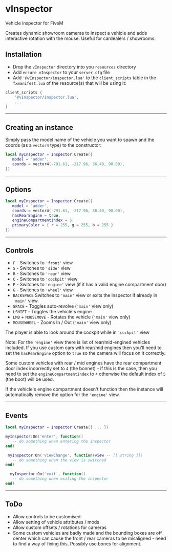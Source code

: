 # vInspector
 Vehicle inspector for FiveM

 Creates dynamic showroom cameras to inspect a vehicle and adds interactive rotation with the mouse. Useful for cardealers / showrooms.
 
 ## Installation
* Drop the `vInspector` directory into you `resources` directory
* Add `ensure vInspector` to your `server.cfg` file
* Add `'@vInspector/inspector.lua'` to the `client_scripts` table in the `fxmanifest.lua` of the resource(s) that will be using it:

```lua
client_scripts {
    '@vInspector/inspector.lua',
    ...
}
```

---

 ## Creating an instance
 Simply pass the model name of the vehicle you want to spawn and the coords (as a `vector4` type) to the constructor:
 ```lua
 local myInspector = Inspector:Create({
    model = 'adder',
    coords = vector4(-791.61, -217.96, 36.40, 90.00),
 })
 ```
 
 ---

 ## Options

 ```lua
 local myInspector = Inspector:Create({
    model = 'adder',
    coords = vector4(-791.61, -217.96, 36.40, 90.00),
    hasRearEngine = true,
    engineCompartmentIndex = 5,
    primaryColor = { r = 255, g = 255, b = 255 }
 })
 ```

 ---
 
## Controls
 * `F` - Switches to `'front'` view
 * `S` - Switches to `'side'` view
 * `R` - Switches to `'rear'` view
 * `C` - Switches to `'cockpit'` view
 * `E` - Switches to `'engine'` view (if it has a valid engine compartment door)
 * `G` - Switches to `'wheel'` view
 * `BACKSPACE` Switches to `'main'` view or exits the inspector if already in `'main'` view.
 * `SPACE` - Toggles auto-revolve (`'main'` view only)
 * `LSHIFT` - Toggles the vehicle's engine
 * `LMB` + `MOUSEMOVE` - Rotates the vehicle (`'main'` view only)
 * `MOUSEWHEEL` - Zooms In / Out (`'main'` view only)
 
The player is able to look around the cockpit while in `'cockpit'` view

Note: For the `'engine'` view there is list of rear/mid-engined vehicles included. If you use custom cars with rear/mid engines then you'll need to set the `hasRearEngine` option to `true` so the camera will focus on it correctly.

Some custom vehicles with rear / mid engines have the rear compartment door index incorrectly set to `4` (the bonnet) - if this is the case, then you need to set the `engineCompartmentIndex` to `4` otherwise the default index of `5` (the boot) will be used.

If the vehicle's engine compartment doesn't function then the instance will automatically remove the option for the `'engine'` view.

 ---
 
 ## Events

 ```lua
 local myInspector = Inspector:Create({ ... })
 
 myInspector:On('enter', function()
    -- do something when entering the inspector
 end)
 
  myInspector:On('viewChange', function(view -- [[ string ]])
    -- do something when the view is switched
 end)
 
   myInspector:On('exit', function()
    -- do something when exiting the inspector
 end)
 ```
 
 ---

 ## ToDo
 * Allow controls to be customised
 * Allow setting of vehicle attributes / mods
 * Allow custom offsets / rotations for cameras
 * Some custom vehicles are badly made and the bounding boxes are off center which can cause the front / rear cameras to be misaligned - need to find a way of fixing this. Possibly use bones for alignment.